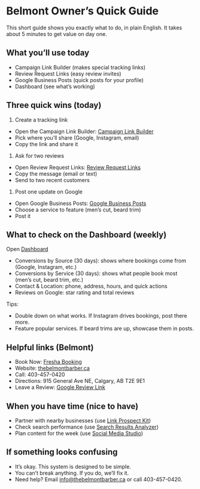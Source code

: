# Belmont Owner’s Quick Guide

This short guide shows you exactly what to do, in plain English. It takes about 5 minutes to get value on day one.

## What you’ll use today

- Campaign Link Builder (makes special tracking links)
- Review Request Links (easy review invites)
- Google Business Posts (quick posts for your profile)
- Dashboard (see what’s working)

## Three quick wins (today)

1. Create a tracking link

- Open the Campaign Link Builder: [Campaign Link Builder](/apps/utm-dashboard)
- Pick where you’ll share (Google, Instagram, email)
- Copy the link and share it

1. Ask for two reviews

- Open Review Request Links: [Review Request Links](/apps/review-link)
- Copy the message (email or text)
- Send to two recent customers

1. Post one update on Google

- Open Google Business Posts: [Google Business Posts](/apps/gbp-composer)
- Choose a service to feature (men’s cut, beard trim)
- Post it

## What to check on the Dashboard (weekly)

Open [Dashboard](/apps/dashboard)

- Conversions by Source (30 days): shows where bookings come from (Google, Instagram, etc.)
- Conversions by Service (30 days): shows what people book most (men’s cut, beard trim, etc.)
- Contact & Location: phone, address, hours, and quick actions
- Reviews on Google: star rating and total reviews

Tips:

- Double down on what works. If Instagram drives bookings, post there more.
- Feature popular services. If beard trims are up, showcase them in posts.

## Helpful links (Belmont)

- Book Now: [Fresha Booking](https://www.fresha.com/a/the-belmont-a-barber-collective-calgary-915-general-avenue-northeast-x0ajy4ot/booking?menu=true)
- Website: [thebelmontbarber.ca](https://thebelmontbarber.ca)
- Call: 403-457-0420
- Directions: 915 General Ave NE, Calgary, AB T2E 9E1
- Leave a Review: [Google Review Link](https://g.page/r/Cb6tOcktMHz1EAI/review)

## When you have time (nice to have)

- Partner with nearby businesses (use [Link Prospect Kit](/apps/link-prospect-kit))
- Check search performance (use [Search Results Analyzer](/apps/gsc-ctr-miner))
- Plan content for the week (use [Social Media Studio](/apps/post-studio))

## If something looks confusing

- It’s okay. This system is designed to be simple.
- You can’t break anything. If you do, we’ll fix it.
- Need help? Email [info@thebelmontbarber.ca](mailto:info@thebelmontbarber.ca) or call 403-457-0420.
